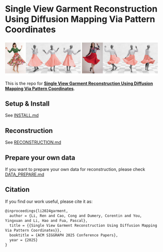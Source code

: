 # Single View Garment Reconstruction Using Diffusion Mapping Via Pattern Coordinates
<p align="center"><img src="figs/result.jpg"></p>

This is the repo for [**Single View Garment Reconstruction Using Diffusion Mapping Via Pattern Coordinates**](https://liren2515.github.io/page/dmap/dmap.html).

## Setup & Install
See [INSTALL.md](docs/INSTALL.md)

## Reconstruction
See [RECONSTRUCTION.md](docs/RECONSTRUCTION.md)

## Prepare your own data
If you want to prepare your own data for reconstruction, please check [DATA_PREPARE.md](docs/DATA_PREPARE.md)

## Citation
If you find our work useful, please cite it as:
```
@inproceedings{li2024garment,
  author = {Li, Ren and Cao, Cong and Dumery, Corentin and You, Yingxuan and Li, Hao and Fua, Pascal},
  title = {{Single View Garment Reconstruction Using Diffusion Mapping Via Pattern Coordinates}},
  booktitle = {ACM SIGGRAPH 2025 Conference Papers},
  year = {2025}
}
```